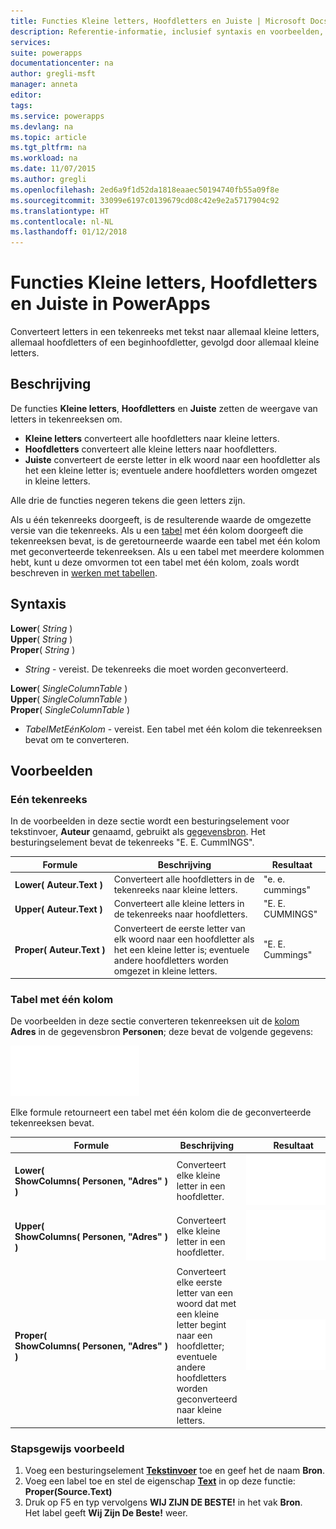 ```yaml
---
title: Functies Kleine letters, Hoofdletters en Juiste | Microsoft Docs
description: Referentie-informatie, inclusief syntaxis en voorbeelden, voor de functies Kleine letters, Hoofdletters en Juiste in PowerApps
services: 
suite: powerapps
documentationcenter: na
author: gregli-msft
manager: anneta
editor: 
tags: 
ms.service: powerapps
ms.devlang: na
ms.topic: article
ms.tgt_pltfrm: na
ms.workload: na
ms.date: 11/07/2015
ms.author: gregli
ms.openlocfilehash: 2ed6a9f1d52da1818eaaec50194740fb55a09f8e
ms.sourcegitcommit: 33099e6197c0139679cd08c42e9e2a5717904c92
ms.translationtype: HT
ms.contentlocale: nl-NL
ms.lasthandoff: 01/12/2018
---
```

# <a name="lower-upper-and-proper-functions-in-powerapps"></a>Functies Kleine letters, Hoofdletters en Juiste in PowerApps
Converteert letters in een tekenreeks met tekst naar allemaal kleine letters, allemaal hoofdletters of een beginhoofdletter, gevolgd door allemaal kleine letters.

## <a name="description"></a>Beschrijving
De functies **Kleine letters**, **Hoofdletters** en **Juiste** zetten de weergave van letters in tekenreeksen om.

* **Kleine letters** converteert alle hoofdletters naar kleine letters.
* **Hoofdletters** converteert alle kleine letters naar hoofdletters.
* **Juiste** converteert de eerste letter in elk woord naar een hoofdletter als het een kleine letter is; eventuele andere hoofdletters worden omgezet in kleine letters.

Alle drie de functies negeren tekens die geen letters zijn.

Als u één tekenreeks doorgeeft, is de resulterende waarde de omgezette versie van die tekenreeks.  Als u een [tabel](../working-with-tables.md) met één kolom doorgeeft die tekenreeksen bevat, is de geretourneerde waarde een tabel met één kolom met geconverteerde tekenreeksen. Als u een tabel met meerdere kolommen hebt, kunt u deze omvormen tot een tabel met één kolom, zoals wordt beschreven in [werken met tabellen](../working-with-tables.md).

## <a name="syntax"></a>Syntaxis
**Lower**( *String* )<br>**Upper**( *String* )<br>**Proper**( *String* )

* *String* - vereist. De tekenreeks die moet worden geconverteerd.

**Lower**( *SingleColumnTable* )<br>**Upper**( *SingleColumnTable* )<br>**Proper**( *SingleColumnTable* )

* *TabelMetEénKolom* - vereist. Een tabel met één kolom die tekenreeksen bevat om te converteren.

## <a name="examples"></a>Voorbeelden
### <a name="single-string"></a>Eén tekenreeks
In de voorbeelden in deze sectie wordt een besturingselement voor tekstinvoer, **Auteur** genaamd, gebruikt als [gegevensbron](../working-with-data-sources.md). Het besturingselement bevat de tekenreeks "E. E. CummINGS".

| Formule | Beschrijving | Resultaat |
| --- | --- | --- |
| **Lower(&nbsp;Auteur.Text&nbsp;)** |Converteert alle hoofdletters in de tekenreeks naar kleine letters. |"e. e. cummings" |
| **Upper(&nbsp;Auteur.Text&nbsp;)** |Converteert alle kleine letters in de tekenreeks naar hoofdletters. |"E. E. CUMMINGS" |
| **Proper(&nbsp;Auteur.Text&nbsp;)** |Converteert de eerste letter van elk woord naar een hoofdletter als het een kleine letter is; eventuele andere hoofdletters worden omgezet in kleine letters. |"E. E. Cummings" |

### <a name="single-column-table"></a>Tabel met één kolom
De voorbeelden in deze sectie converteren tekenreeksen uit de [kolom](../working-with-tables.md#columns) **Adres** in de gegevensbron **Personen**; deze bevat de volgende gegevens:

![](media/function-lower-upper-proper/people-table.png)

Elke formule retourneert een tabel met één kolom die de geconverteerde tekenreeksen bevat.

| Formule | Beschrijving | Resultaat |
| --- | --- | --- |
| **Lower( ShowColumns(&nbsp;Personen,&nbsp;"Adres"&nbsp;) )** |Converteert elke kleine letter in een hoofdletter. |<style> img { max-width:none; } </style> ![](media/function-lower-upper-proper/people-table-lower.png) |
| **Upper( ShowColumns(&nbsp;Personen,&nbsp;"Adres"&nbsp;) )** |Converteert elke kleine letter in een hoofdletter. |![](media/function-lower-upper-proper/people-table-upper.png) |
| **Proper( ShowColumns(&nbsp;Personen,&nbsp;"Adres"&nbsp;) )** |Converteert elke eerste letter van een woord dat met een kleine letter begint naar een hoofdletter; eventuele andere hoofdletters worden geconverteerd naar kleine letters. |![](media/function-lower-upper-proper/people-table-proper.png) |

### <a name="step-by-step-example"></a>Stapsgewijs voorbeeld
1. Voeg een besturingselement **[Tekstinvoer](../controls/control-text-input.md)** toe en geef het de naam **Bron**.
2. Voeg een label toe en stel de eigenschap **[Text](../controls/properties-core.md)** in op deze functie:<br>**Proper(Source.Text)**
3. Druk op F5 en typ vervolgens **WIJ ZIJN DE BESTE!** in het vak **Bron**.<br>Het label geeft **Wij Zijn De Beste!** weer.

